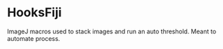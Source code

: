 # HooksFiji
ImageJ macros used to stack images and run an auto threshold. Meant to automate process.
